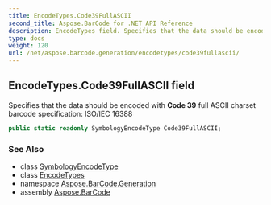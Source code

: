 ```yaml
---
title: EncodeTypes.Code39FullASCII
second_title: Aspose.BarCode for .NET API Reference
description: EncodeTypes field. Specifies that the data should be encoded with Code 39 full ASCII charset barcode specification ISO/IEC 16388
type: docs
weight: 120
url: /net/aspose.barcode.generation/encodetypes/code39fullascii/
---
```

## EncodeTypes.Code39FullASCII field

Specifies that the data should be encoded with **Code 39** full ASCII charset barcode specification: ISO/IEC 16388

```csharp
public static readonly SymbologyEncodeType Code39FullASCII;
```

### See Also

* class [SymbologyEncodeType](../../symbologyencodetype/)
* class [EncodeTypes](../)
* namespace [Aspose.BarCode.Generation](../../encodetypes/)
* assembly [Aspose.BarCode](../../../)


